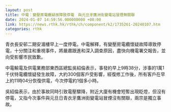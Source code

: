 ```yaml
---
layout: post
title: 中電：變壓房電纜疑故障致停電　與元旦牙鷹洲街變電站冒煙無關聯
date: 2024-01-07 14:59:56.000000000 +08:00
link: https://news.rthk.hk/rthk/ch/component/k2/1735261-20240107.htm
categories: rthk
---
```


青衣長安邨二期安湄樓早上一度停電。中電解釋，有變壓房電纜懷疑故障導致停電，十分關注和重視事件，將嚴肅跟進和深入調查原因，盡快向機電署交報告，並向受影響市民致歉。

中電輸電及供電業務部東西區總監吳紹倫表示，事發約早上9時38分，涉事的1萬1千伏特電纜懷疑發生故障，大約300個客戶受影響，經復修工作後，所有客戶在早上約11時04分恢復供電，今次停電約1個多小時。

吳紹倫表示，由於事故同時引致電壓驟降，附近大廈有機會短暫出現眨燈，但沒有停電，又指今次事件與元旦日青衣牙鷹洲街變電站冒煙沒有關聯，兩宗是獨立事故。
